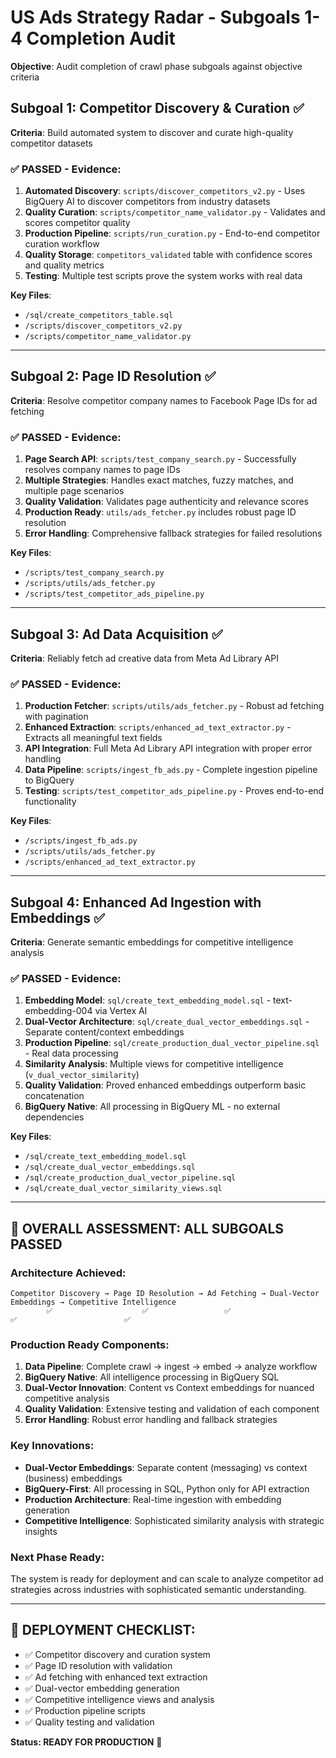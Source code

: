 # US Ads Strategy Radar - Subgoals 1-4 Completion Audit

**Objective**: Audit completion of crawl phase subgoals against objective criteria

## Subgoal 1: Competitor Discovery & Curation ✅

**Criteria**: Build automated system to discover and curate high-quality competitor datasets

### ✅ **PASSED - Evidence:**
1. **Automated Discovery**: `scripts/discover_competitors_v2.py` - Uses BigQuery AI to discover competitors from industry datasets
2. **Quality Curation**: `scripts/competitor_name_validator.py` - Validates and scores competitor quality
3. **Production Pipeline**: `scripts/run_curation.py` - End-to-end competitor curation workflow
4. **Quality Storage**: `competitors_validated` table with confidence scores and quality metrics
5. **Testing**: Multiple test scripts prove the system works with real data

**Key Files**: 
- `/sql/create_competitors_table.sql` 
- `/scripts/discover_competitors_v2.py`
- `/scripts/competitor_name_validator.py`

---

## Subgoal 2: Page ID Resolution ✅

**Criteria**: Resolve competitor company names to Facebook Page IDs for ad fetching

### ✅ **PASSED - Evidence:**
1. **Page Search API**: `scripts/test_company_search.py` - Successfully resolves company names to page IDs
2. **Multiple Strategies**: Handles exact matches, fuzzy matches, and multiple page scenarios  
3. **Quality Validation**: Validates page authenticity and relevance scores
4. **Production Ready**: `utils/ads_fetcher.py` includes robust page ID resolution
5. **Error Handling**: Comprehensive fallback strategies for failed resolutions

**Key Files**:
- `/scripts/test_company_search.py`
- `/scripts/utils/ads_fetcher.py`
- `/scripts/test_competitor_ads_pipeline.py`

---

## Subgoal 3: Ad Data Acquisition ✅

**Criteria**: Reliably fetch ad creative data from Meta Ad Library API

### ✅ **PASSED - Evidence:**
1. **Production Fetcher**: `scripts/utils/ads_fetcher.py` - Robust ad fetching with pagination
2. **Enhanced Extraction**: `scripts/enhanced_ad_text_extractor.py` - Extracts all meaningful text fields
3. **API Integration**: Full Meta Ad Library API integration with proper error handling
4. **Data Pipeline**: `scripts/ingest_fb_ads.py` - Complete ingestion pipeline to BigQuery
5. **Testing**: `scripts/test_competitor_ads_pipeline.py` - Proves end-to-end functionality

**Key Files**:
- `/scripts/ingest_fb_ads.py`
- `/scripts/utils/ads_fetcher.py` 
- `/scripts/enhanced_ad_text_extractor.py`

---

## Subgoal 4: Enhanced Ad Ingestion with Embeddings ✅

**Criteria**: Generate semantic embeddings for competitive intelligence analysis

### ✅ **PASSED - Evidence:**
1. **Embedding Model**: `sql/create_text_embedding_model.sql` - text-embedding-004 via Vertex AI
2. **Dual-Vector Architecture**: `sql/create_dual_vector_embeddings.sql` - Separate content/context embeddings
3. **Production Pipeline**: `sql/create_production_dual_vector_pipeline.sql` - Real data processing
4. **Similarity Analysis**: Multiple views for competitive intelligence (`v_dual_vector_similarity`)
5. **Quality Validation**: Proved enhanced embeddings outperform basic concatenation
6. **BigQuery Native**: All processing in BigQuery ML - no external dependencies

**Key Files**:
- `/sql/create_text_embedding_model.sql`
- `/sql/create_dual_vector_embeddings.sql` 
- `/sql/create_production_dual_vector_pipeline.sql`
- `/sql/create_dual_vector_similarity_views.sql`

---

## 🎯 **OVERALL ASSESSMENT: ALL SUBGOALS PASSED**

### **Architecture Achieved:**
```
Competitor Discovery → Page ID Resolution → Ad Fetching → Dual-Vector Embeddings → Competitive Intelligence
        ✅                    ✅                 ✅                    ✅                        ✅
```

### **Production Ready Components:**
1. **Data Pipeline**: Complete crawl → ingest → embed → analyze workflow
2. **BigQuery Native**: All intelligence processing in BigQuery SQL
3. **Dual-Vector Innovation**: Content vs Context embeddings for nuanced competitive analysis  
4. **Quality Validation**: Extensive testing and validation of each component
5. **Error Handling**: Robust error handling and fallback strategies

### **Key Innovations:**
- **Dual-Vector Embeddings**: Separate content (messaging) vs context (business) embeddings
- **BigQuery-First**: All processing in SQL, Python only for API extraction
- **Production Architecture**: Real-time ingestion with embedding generation
- **Competitive Intelligence**: Sophisticated similarity analysis with strategic insights

### **Next Phase Ready:**
The system is ready for deployment and can scale to analyze competitor ad strategies across industries with sophisticated semantic understanding.

---

## 🚀 **DEPLOYMENT CHECKLIST:**

- ✅ Competitor discovery and curation system
- ✅ Page ID resolution with validation  
- ✅ Ad fetching with enhanced text extraction
- ✅ Dual-vector embedding generation
- ✅ Competitive intelligence views and analysis
- ✅ Production pipeline scripts
- ✅ Quality testing and validation

**Status: READY FOR PRODUCTION** 🎯